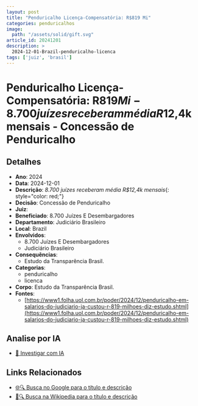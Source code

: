 ```yaml
---
layout: post
title: "Penduricalho Licença-Compensatória: R$819 Mi"
categories: penduricalhos 
image:
  path: "/assets/solid/gift.svg"
article_id: 20241201
description: >
  2024-12-01-Brazil-penduricalho-licenca
tags: ['juiz', 'brasil']
---
```


# Penduricalho Licença-Compensatória: R$819 Mi - 8.700 juízes receberam média R$12,4k mensais - Concessão de Penduricalho

## Detalhes
- **Ano**: 2024
- **Data**: 2024-12-01
- **Descrição**: <i class="fas fa-money-bill-wave"></i> *8.700 juízes receberam média R$12,4k mensais*{: style="color: red;"}
- **Decisão**: Concessão de Penduricalho
- **Juiz**: 
- **Beneficiado**: 8.700 Juízes E Desembargadores
- **Departamento**: Judiciário Brasileiro
- **Local**: Brazil
- **Envolvidos**:
  - 8.700 Juízes E Desembargadores
  - Judiciário Brasileiro
- **Consequências**:
  - Estudo da Transparência Brasil.
- **Categorias**:
  - penduricalho
  - licenca
- **Corpo**: Estudo da Transparência Brasil.
- **Fontes**:
  - [https://www1.folha.uol.com.br/poder/2024/12/penduricalho-em-salarios-do-judiciario-ja-custou-r-819-milhoes-diz-estudo.shtml](https://www1.folha.uol.com.br/poder/2024/12/penduricalho-em-salarios-do-judiciario-ja-custou-r-819-milhoes-diz-estudo.shtml)

## Analise por IA
- [🤖 Investigar com IA](https://www.perplexity.ai/search?q=%22penduricalhos%20judiciais%20Brasil%22%20Penduricalho%20Licen%C3%A7a-Compensat%C3%B3ria%3A%20R%24819%20Mi%208.700%20ju%C3%ADzes%20receberam%20m%C3%A9dia%20R%2412%2C4k%20mensais%20Brazil%202024-12-01%20%208.700%20Ju%C3%ADzes%20E%20Desembargadores)

## Links Relacionados
- [🌐🔍 Busca no Google para o título e descrição](https://www.google.com/search?q=%22penduricalhos%20judiciais%20Brasil%22%20Penduricalho%20Licen%C3%A7a-Compensat%C3%B3ria%3A%20R%24819%20Mi%208.700%20ju%C3%ADzes%20receberam%20m%C3%A9dia%20R%2412%2C4k%20mensais%20Brazil%202024-12-01%20%208.700%20Ju%C3%ADzes%20E%20Desembargadores)
- [📖🔍 Busca na Wikipedia para o título e descrição](https://pt.wikipedia.org/w/index.php?search=%22penduricalhos%20judiciais%20Brasil%22%20Penduricalho%20Licen%C3%A7a-Compensat%C3%B3ria%3A%20R%24819%20Mi%208.700%20ju%C3%ADzes%20receberam%20m%C3%A9dia%20R%2412%2C4k%20mensais%20Brazil%202024-12-01%20%208.700%20Ju%C3%ADzes%20E%20Desembargadores)

